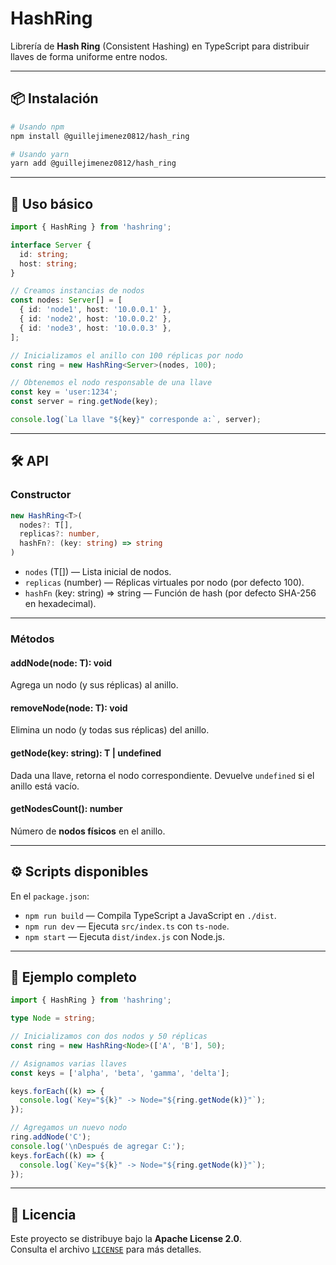 # HashRing

Librería de **Hash Ring** (Consistent Hashing) en TypeScript para distribuir llaves de forma uniforme entre nodos.

---

## 📦 Instalación

```bash
# Usando npm
npm install @guillejimenez0812/hash_ring

# Usando yarn
yarn add @guillejimenez0812/hash_ring
```

---

## 🚀 Uso básico

```ts
import { HashRing } from 'hashring';

interface Server {
  id: string;
  host: string;
}

// Creamos instancias de nodos
const nodes: Server[] = [
  { id: 'node1', host: '10.0.0.1' },
  { id: 'node2', host: '10.0.0.2' },
  { id: 'node3', host: '10.0.0.3' },
];

// Inicializamos el anillo con 100 réplicas por nodo
const ring = new HashRing<Server>(nodes, 100);

// Obtenemos el nodo responsable de una llave
const key = 'user:1234';
const server = ring.getNode(key);

console.log(`La llave "${key}" corresponde a:`, server);
```

---

## 🛠️ API

### Constructor

```ts
new HashRing<T>(
  nodes?: T[],
  replicas?: number,
  hashFn?: (key: string) => string
)
```

- `nodes` (T[]) — Lista inicial de nodos.
- `replicas` (number) — Réplicas virtuales por nodo (por defecto 100).
- `hashFn` (key: string) => string — Función de hash (por defecto SHA-256 en hexadecimal).

---

### Métodos

#### addNode(node: T): void

Agrega un nodo (y sus réplicas) al anillo.

#### removeNode(node: T): void

Elimina un nodo (y todas sus réplicas) del anillo.

#### getNode(key: string): T \| undefined

Dada una llave, retorna el nodo correspondiente. Devuelve `undefined` si el anillo está vacío.

#### getNodesCount(): number

Número de **nodos físicos** en el anillo.

---

## ⚙️ Scripts disponibles

En el `package.json`:

- `npm run build` — Compila TypeScript a JavaScript en `./dist`.
- `npm run dev` — Ejecuta `src/index.ts` con `ts-node`.
- `npm start` — Ejecuta `dist/index.js` con Node.js.

---

## 📖 Ejemplo completo

```ts
import { HashRing } from 'hashring';

type Node = string;

// Inicializamos con dos nodos y 50 réplicas
const ring = new HashRing<Node>(['A', 'B'], 50);

// Asignamos varias llaves
const keys = ['alpha', 'beta', 'gamma', 'delta'];

keys.forEach((k) => {
  console.log(`Key="${k}" -> Node="${ring.getNode(k)}"`);
});

// Agregamos un nuevo nodo
ring.addNode('C');
console.log('\nDespués de agregar C:');
keys.forEach((k) => {
  console.log(`Key="${k}" -> Node="${ring.getNode(k)}"`);
});
```

---

## 📄 Licencia

Este proyecto se distribuye bajo la **Apache License 2.0**.  
Consulta el archivo [`LICENSE`](./LICENSE) para más detalles.
